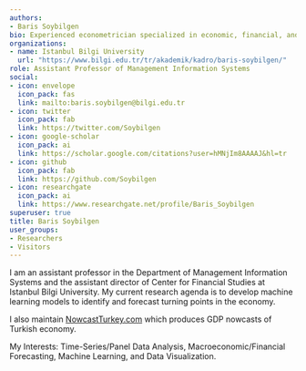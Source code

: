 ```yaml
---
authors:
- Baris Soybilgen
bio: Experienced econometrician specialized in economic, financial, and business forecasting.
organizations:
- name: Istanbul Bilgi University
  url: "https://www.bilgi.edu.tr/tr/akademik/kadro/baris-soybilgen/"
role: Assistant Professor of Management Information Systems
social:
- icon: envelope
  icon_pack: fas
  link: mailto:baris.soybilgen@bilgi.edu.tr
- icon: twitter
  icon_pack: fab
  link: https://twitter.com/Soybilgen
- icon: google-scholar
  icon_pack: ai
  link: https://scholar.google.com/citations?user=hMNjIm8AAAAJ&hl=tr
- icon: github
  icon_pack: fab
  link: https://github.com/Soybilgen
- icon: researchgate
  icon_pack: ai
  link: https://www.researchgate.net/profile/Baris_Soybilgen
superuser: true
title: Baris Soybilgen
user_groups:
- Researchers
- Visitors
---
```


I am an assistant professor in the Department of Management Information Systems and the assistant director of Center for Financial Studies at Istanbul Bilgi University. My current research agenda is to develop machine learning models to identify and forecast turning points in the economy.

I also maintain [NowcastTurkey.com](NowcastTurkey.com) which produces GDP nowcasts of Turkish economy.

My Interests: Time-Series/Panel Data Analysis, Macroeconomic/Financial Forecasting, Machine Learning, and Data Visualization.
